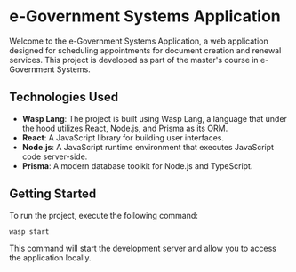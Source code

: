 # e-Government Systems Application

Welcome to the e-Government Systems Application, a web application designed for scheduling appointments for document creation and renewal services. This project is developed as part of the master's course in e-Government Systems.

## Technologies Used

- **Wasp Lang**: The project is built using Wasp Lang, a language that under the hood utilizes React, Node.js, and Prisma as its ORM.
- **React**: A JavaScript library for building user interfaces.
- **Node.js**: A JavaScript runtime environment that executes JavaScript code server-side.
- **Prisma**: A modern database toolkit for Node.js and TypeScript.

## Getting Started

To run the project, execute the following command:

```bash
wasp start
```

This command will start the development server and allow you to access the application locally.
